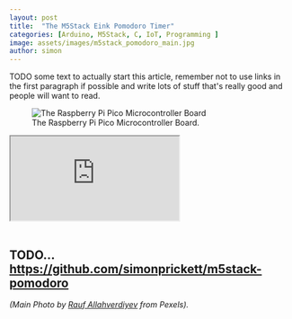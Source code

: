 ```yaml
---
layout: post
title:  "The M5Stack Eink Pomodoro Timer"
categories: [Arduino, M5Stack, C, IoT, Programming ]
image: assets/images/m5stack_pomodoro_main.jpg
author: simon
---
```

TODO some text to actually start this article, remember not to use links in the first paragraph if possible and write lots of stuff that's really good and people will want to read.

<figure class="figure">
  <img src="{{ site.baseurl }}/assets/images/pi_pico_pi_pico_board.jpg" class="figure-img img-fluid" alt="The Raspberry Pi Pico Microcontroller Board">
  <figcaption class="figure-caption text-center">The Raspberry Pi Pico Microcontroller Board.</figcaption>
</figure>

<div class="embed-responsive embed-responsive-16by9">
  <iframe class="embed-responsive-item" src="https://www.youtube.com/embed/peegzA0oAnk" allowfullscreen></iframe>
</div><br/>

TODO... https://github.com/simonprickett/m5stack-pomodoro
---

*(Main Photo by [Rauf Allahverdiyev](https://www.pexels.com/@rauf-allahverdiyev-561368) from Pexels).*